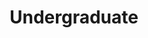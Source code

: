 ---
layout: page
title: Undergraduate
description: Photos taken during undergraduate at HUST.
img: assets/img/9.jpg
importance: 1
category: Photography
---